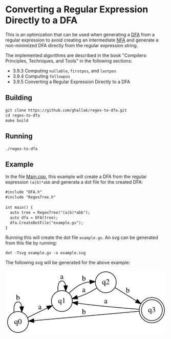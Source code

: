 # Converting a Regular Expression Directly to a DFA

This is an optimization that can be used when generating a [DFA](https://en.wikipedia.org/wiki/Deterministic_finite_automaton) from a regular expression to avoid creating an intermediate [NFA](https://en.wikipedia.org/wiki/Nondeterministic_finite_automaton) and generate a non-minimized DFA directly from the regular expression string.

The implemented algorithms are described in the book "Compilers: Principles, Techniques, and Tools" in the following sections:

* 3.9.3 Computing `nullable`, `firstpos`, and `lastpos`
* 3.9.4 Computing `followpos`
* 3.9.5 Converting a Regular Expression Directly to a DFA

## Building

```
git clone https://github.com/ghallak/regex-to-dfa.git
cd regex-to-dfa
make build
```

## Running

```
./regex-to-dfa
```

## Example

In the file [Main.cpp](src/Main.cpp), this example will create a DFA from the regular expression `(a|b)*abb` and generata a dot file for the created DFA:

```
#include "DFA.h"
#include "RegexTree.h"

int main() {
  auto tree = RegexTree("(a|b)*abb");
  auto dfa = DFA(tree);
  dfa.CreateDotFile("example.gv");
}
```

Running this will create the dot file `example.gv`. An svg can be generated from this file by running:

```
dot -Tsvg example.gv -o example.svg
```

The following svg will be generated for the above example:

![example.svg](./example.svg)
